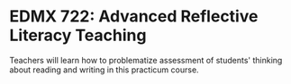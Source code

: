 # EDMX 722: Advanced Reflective Literacy Teaching

Teachers will learn how to problematize assessment of students' thinking about reading and writing in this practicum course.